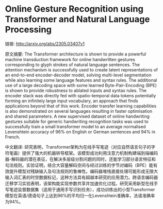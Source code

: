 # Online Gesture Recognition using Transformer and Natural Language Processing

链接: http://arxiv.org/abs/2305.03407v1

原文摘要:
The Transformer architecture is shown to provide a powerful machine
transduction framework for online handwritten gestures corresponding to glyph
strokes of natural language sentences. The attention mechanism is successfully
used to create latent representations of an end-to-end encoder-decoder model,
solving multi-level segmentation while also learning some language features and
syntax rules. The additional use of a large decoding space with some learned
Byte-Pair-Encoding (BPE) is shown to provide robustness to ablated inputs and
syntax rules. The encoder stack was directly fed with spatio-temporal data
tokens potentially forming an infinitely large input vocabulary, an approach
that finds applications beyond that of this work. Encoder transfer learning
capabilities is also demonstrated on several languages resulting in faster
optimisation and shared parameters. A new supervised dataset of online
handwriting gestures suitable for generic handwriting recognition tasks was
used to successfully train a small transformer model to an average normalised
Levenshtein accuracy of 96% on English or German sentences and 94% in French.

中文翻译:
研究表明，Transformer架构为在线手写笔迹（对应自然语言句子的字符笔画）提供了强大的机器转导框架。该模型成功利用注意力机制构建端到端编码器-解码器的潜在表征，在解决多层级分割问题的同时，还能学习部分语言特征和句法规则。实验证明，结合大容量解码空间与经过训练的字节对编码（BPE）能有效提升模型对残缺输入及句法规则的鲁棒性。编码器堆栈直接处理可能形成无限大输入词汇表的时空数据标记，这种方法具有超越本研究的应用潜力。跨语言编码器迁移学习实验表明，该架构能实现参数共享并加速优化过程。研究采用新型在线手写笔迹监督数据集（适用于通用手写识别任务），成功训练出的小型Transformer模型在英语/德语句子上达到96%的平均归一化Levenshtein准确率，法语准确率为94%。
